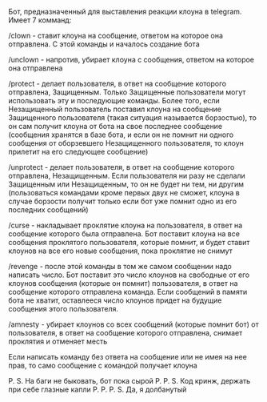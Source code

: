 Бот, предназначенный для выставления реакции клоуна в telegram. Имеет 7 комманд:

/clown - ставит клоуна на сообщение, ответом на которое она отправлена. С этой команды и началось создание бота

/unclown - напротив, убирает клоуна с сообщения, ответом на которое она отправлена

/protect - делает пользователя, в ответ на сообщение которого отправлена, Защищенным. Только Защищенные пользователи могут использовать эту и последующие команды. Более того, если Незащищенный пользователь поставил клоуна на сообщение Защищенного пользователя (такая ситуация называется борзостью), то он сам получит клоуна от бота на свое последнее сообщение (сообщения хранятся в базе бота, и если он не помнит ни одного сообщения от оборзевшего Незащищенного пользователя, то клоун прилетит на его следующее сообщение)

/unprotect - делает пользователя, в ответ на сообщение которого отправлена, Незащищенным. Если пользователя ни разу не сделали Защищенным или Незащищенным, то он не будет ни тем, ни другим (пользоваться командами кроме первых двух не сможет, клоуна в случае борзости получит только если бот уже помнит одно из его последних сообщений) 

/curse - накладывает проклятие клоуна на пользователя, в ответ на сообщение которого была отправлена. Бот поставит клоуна на все сообщения проклятого пользователя, которые помнит, и будет ставит клоунов на все его новые сообщения, пока проклятие не снимут 

/revenge - после этой команды в том же самом сообщении надо написать число. Бот поставит это число клоунов на свободные от его клоунов сообщения (которые он помнит) пользователя, в ответ на сообщение которого отправлена команда. Если сообщений в памяти бота не хватит, оставлееся число клоунов придет на будущие сообщения этого пользователя. 

/amnesty - убирает клоунов со всех сообщений (которые помнит бот) от пользователя, в ответ на сообщение которого отправлена, снимает проклятия и отменяет месть 

Если написать команду без ответа на сообщение или не имея на нее прав, то само сообщение с командой получает клоуна


P. S. На баги не быковать, бот пока сырой
P. P. S. Код кринж, держать при себе глазные капли
P. P. P. S. Да, я долбанутый
